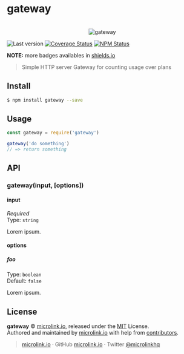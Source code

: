 # gateway

<p align="center">
  <br>
  <img src="https://i.imgur.com/Mh13XWB.gif" alt="gateway">
  <br>
</p>

![Last version](https://img.shields.io/github/tag/microlinkhq/gateway.svg?style=flat-square)
[![Coverage Status](https://img.shields.io/coveralls/microlinkhq/gateway.svg?style=flat-square)](https://coveralls.io/github/microlinkhq/gateway)
[![NPM Status](https://img.shields.io/npm/dm/gateway.svg?style=flat-square)](https://www.npmjs.org/package/gateway)

**NOTE:** more badges availables in [shields.io](https://shields.io/)

> Simple HTTP server Gateway for counting usage over plans

## Install

```bash
$ npm install gateway --save
```

## Usage

```js
const gateway = require('gateway')

gateway('do something')
// => return something
```

## API

### gateway(input, [options])

#### input

_Required_<br>
Type: `string`

Lorem ipsum.

#### options

##### foo

Type: `boolean`<br>
Default: `false`

Lorem ipsum.

## License

**gateway** © [microlink.io](https://microlink.io), released under the [MIT](https://github.com/microlinkhq/gateway/blob/master/LICENSE.md) License.<br>
Authored and maintained by [microlink.io](https://microlink.io) with help from [contributors](https://github.com/microlinkhq/gateway/contributors).

> [microlink.io](https://microlink.io) · GitHub [microlink.io](https://github.com/microlinkhq) · Twitter [@microlinkhq](https://twitter.com/microlinkhq)
